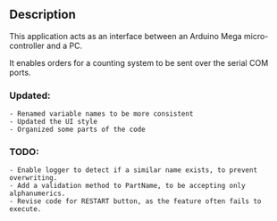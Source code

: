 ## Description

This application acts as an interface between an Arduino Mega micro-controller and a PC.

It enables orders for a counting system to be sent over the serial COM ports.

### Updated:
	- Renamed variable names to be more consistent
	- Updated the UI style
	- Organized some parts of the code
### TODO:
	- Enable logger to detect if a similar name exists, to prevent overwriting.
	- Add a validation method to PartName, to be accepting only alphanumerics.
	- Revise code for RESTART button, as the feature often fails to execute.